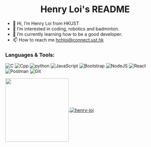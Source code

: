 <h1 align="center"> Henry Loi's README </h1>

- 👋 Hi, I’m Henry Loi from HKUST
- 👀 I’m interested in coding, robotics and badminton.
- 🌱 I’m currently learning how to be a good developer.
- 📫 How to reach me hchloi@connect.ust.hk


<!-- <h3 align="left">Connect with me:</h3>
<p align="left">
<a href="https://www.linkedin.com/in/henry-loi-0623a11b5/" target="blank"><img align="center" src="https://raw.githubusercontent.com/rahuldkjain/github-profile-readme-generator/master/src/images/icons/Social/linked-in-alt.svg" alt="www.linkedin.com/in/kkdlau" height="30" width="40" /></a>
<a href="hch" target="blank"><img align="center" src="https://raw.githubusercontent.com/rahuldkjain/github-profile-readme-generator/master/src/images/icons/Social/discord.svg" alt="Danny~~#4723" height="30" width="40" /></a>
</p> -->

<h3 align="left">Languages & Tools:</h3>

![C](https://img.shields.io/badge/C-%A8B9CC.svg?style=for-the-badge&logo=C&logoColor=red)
![Cpp](https://img.shields.io/badge/cplusplus-%2361DAFB.svg?style=for-the-badge&logo=cplusplus&logoColor=blue)
![python](https://img.shields.io/badge/python-%23CCFFFB.svg?style=for-the-badge&logo=python)
![JavaScript](https://img.shields.io/badge/javascript-%23323330.svg?style=for-the-badge&logo=javascript&logoColor=%23F7DF1E)
![Bootstrap](https://img.shields.io/badge/bootstrap-%238511FA.svg?style=for-the-badge&logo=bootstrap&logoColor=white)
![NodeJS](https://img.shields.io/badge/node.js-6DA55F?style=for-the-badge&logo=node.js&logoColor=white)
![React](https://img.shields.io/badge/react-%2320232a.svg?style=for-the-badge&logo=react&logoColor=%2361DAFB)
![Postman](https://img.shields.io/badge/Postman-FF6C37?style=for-the-badge&logo=postman&logoColor=white)
![Git](https://img.shields.io/badge/git-%23F05033.svg?style=for-the-badge&logo=git&logoColor=white)


<!-- ![html5](https://img.shields.io/badge/html5-%1572B6.svg?style=for-the-badge&logo=html5&logoColor=white)
![css5](https://img.shields.io/badge/css3-%1572B6.svg?style=for-the-badge&logo=css3&logoColor=white)
![typescript](https://img.shields.io/badge/typescript-%1572B6.svg?style=for-the-badge&logo=typescript&logoColor=white)-->

<a href="https://github.com/anuraghazra/github-readme-stats">
  <img height=200 align="center" src="https://github-readme-stats.vercel.app/api/top-langs?username=henry-loi&layout=compact&langs_count=10&card_width=320" />
</a>
<a href="https://github.com/anuraghazra/convoychat">
  <img align="center" src="https://github-readme-streak-stats.herokuapp.com/?user=henry-loi&" alt="henry-loi" />
</a>

